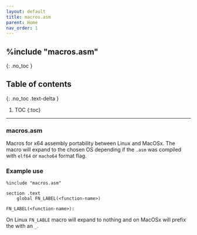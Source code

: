 ```yaml
---
layout: default
title: macros.asm
parent: Home
nav_order: 1
---
```


## %include "macros.asm"
{: .no_toc }

## Table of contents
{: .no_toc .text-delta }

1. TOC
{:toc}

---

### macros.asm
Macros for x64 assembly portability between Linux and MacOSx.
The macro will expand to the chosen OS depending if the `.asm` was compiled with `elf64` or `macho64` format flag.

### Example use

```assembly
%include "macros.asm"

section .text
	global FN_LABEL(<function-name>)

FN_LABEL(<function-name>):
```

On Linux `FN_LABLE` macro will expand to nothing and on MacOSx will prefix the <function-name> with an `_`.
